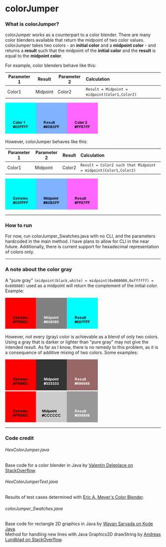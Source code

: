 # colorJumper

### What is colorJumper?

colorJumper works as a counterpart to a color blender. There are many color blenders available that return the midpoint of two color values. colorJumper takes two colors - an **initial color** and a **midpoint color** - and returns a **result** such that the midpoint of the **initial color** and the **result** is equal to the **midpoint color**.

For example, color blenders behave like this:

Parameter 1 | Result   | Parameter 2 | Calculation
----------- | ------   | ----------- |:-----------
Color1      | Midpoint | Color2      | `Result = Midpoint = midpoint(Color1,Color2)`

<img src="/README_images/colorBlenders.png" width="300" />

However, colorJumper behaves like this:

Parameter 1 | Parameter 2 | Result | Calculation
----------- | ----------- | ------ |:-----------
Color1      | Midpoint    | Color2 | `Result = Color2 such that Midpoint = midpoint(Color1,Color2)`

<img src="/README_images/colorJumper.png" width="300" />

---

### How to run

For now, run colorJumper_Swatches.java with no CLI, and the parameters hardcoded in the main method. I have plans to allow for CLI in the near future. Additionally, there is current support for hexadecimal representation of colors only.

---

### A note about the color gray

A "pure gray" `(midpoint(black,white) = midpoint(0x000000,0xffffff) = 0x808080)` used as a midpoint will return the complement of the initial color. Example:

<img src="/README_images/pureGrayCreatesComplement.png" width="300" />

However, not every (gray) color is achievable as a blend of only two colors. Using a gray that is darker or lighter than "pure gray" may not give the intended result. As far as I know, there is no remedy to this problem, as it is a consequence of additive mixing of two colors. Some examples:

<img src="/README_images/offGrayDarkCreatesMisc.png" width="300" />
<img src="/README_images/offGrayLightCreatesMisc.png" width="300" />

---

### Code credit

###### HexColorJumper.java
Base code for a color blender in Java by [Valentin Deleplace on StackOverflow].

###### HexColorJumperTest.java
Results of test cases determined with [Eric A. Meyer's Color Blender].

###### colorJumper_Swatches.java
Base code for rectangle 2D graphics in Java by [Wayan Saryada on Kode Java].\
Method for handling new lines with Java Graphics2D drawString by [Andreas Lundblad on StackOverflow].




[Valentin Deleplace on StackOverflow]: https://stackoverflow.com/a/14482509
[Eric A. Meyer's Color Blender]: https://meyerweb.com/eric/tools/color-blend/
[Wayan Saryada on Kode Java]: https://kodejava.org/how-do-i-draw-a-rectangle-in-java-2d/
[Andreas Lundblad on StackOverflow]: https://stackoverflow.com/a/4413153